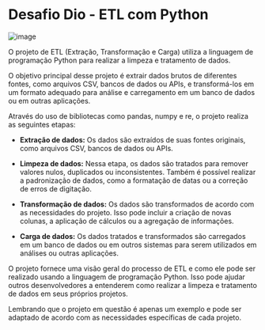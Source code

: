 # Desafio Dio - ETL com Python

![image](https://github.com/Adriano1976/ETL-com-Python/assets/17755195/1d9d2deb-092c-4c23-83ad-d2be0c9bd5ca)

O projeto de ETL (Extração, Transformação e Carga) utiliza a linguagem de programação Python para realizar a limpeza e tratamento de dados.

O objetivo principal desse projeto é extrair dados brutos de diferentes fontes, como arquivos CSV, bancos de dados ou APIs, e transformá-los em um formato adequado para análise e carregamento em um banco de dados ou em outras aplicações.

Através do uso de bibliotecas como pandas, numpy e re, o projeto realiza as seguintes etapas:

- **Extração de dados:** Os dados são extraídos de suas fontes originais, como arquivos CSV, bancos de dados ou APIs.

- **Limpeza de dados:** Nessa etapa, os dados são tratados para remover valores nulos, duplicados ou inconsistentes. Também é possível realizar a padronização de dados, como a formatação de datas ou a correção de erros de digitação.

- **Transformação de dados:** Os dados são transformados de acordo com as necessidades do projeto. Isso pode incluir a criação de novas colunas, a aplicação de cálculos ou a agregação de informações.

- **Carga de dados:** Os dados tratados e transformados são carregados em um banco de dados ou em outros sistemas para serem utilizados em análises ou outras aplicações.

O projeto fornece uma visão geral do processo de ETL e como ele pode ser realizado usando a linguagem de programação Python. Isso pode ajudar outros desenvolvedores a entenderem como realizar a limpeza e tratamento de dados em seus próprios projetos.

Lembrando que o projeto em questão é apenas um exemplo e pode ser adaptado de acordo com as necessidades específicas de cada projeto.
